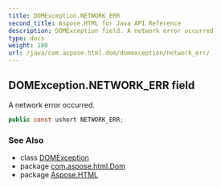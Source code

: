 ```yaml
---
title: DOMException.NETWORK_ERR
second_title: Aspose.HTML for Java API Reference
description: DOMException field. A network error occurred
type: docs
weight: 180
url: /java/com.aspose.html.dom/domexception/network_err/
---
```

## DOMException.NETWORK_ERR field

A network error occurred.

```java
public const ushort NETWORK_ERR;
```

### See Also

* class [DOMException](../)
* package [com.aspose.html.Dom](../../domexception/)
* package [Aspose.HTML](../../../)
